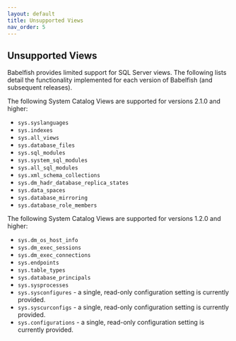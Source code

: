 ```yaml
---
layout: default
title: Unsupported Views
nav_order: 5
---
```


## Unsupported Views

Babelfish provides limited support for SQL Server views. The following lists detail the functionality implemented for each version of Babelfish (and subsequent releases).

The following System Catalog Views are supported for versions 2.1.0 and higher: 

- `sys.syslanguages`
- `sys.indexes`
- `sys.all_views`
- `sys.database_files`
- `sys.sql_modules`
- `sys.system_sql_modules`
- `sys.all_sql_modules`
- `sys.xml_schema_collections`
- `sys.dm_hadr_database_replica_states`
- `sys.data_spaces`
- `sys.database_mirroring`
- `sys.database_role_members` 

The following System Catalog Views are supported for versions 1.2.0 and higher:

- `sys.dm_os_host_info`
- `sys.dm_exec_sessions`
- `sys.dm_exec_connections`
- `sys.endpoints`
- `sys.table_types`
- `sys.database_principals`
- `sys.sysprocesses`
- `sys.sysconfigures` - a single, read-only configuration setting is currently provided.
- `sys.syscurconfigs` - a single, read-only configuration setting is currently provided.
- `sys.configurations` - a single, read-only configuration setting is currently provided.

